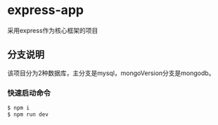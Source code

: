 # express-app
采用express作为核心框架的项目

## 分支说明
该项目分为2种数据库，主分支是mysql，mongoVersion分支是mongodb。

### 快速启动命令

```bash
$ npm i
$ npm run dev
```
